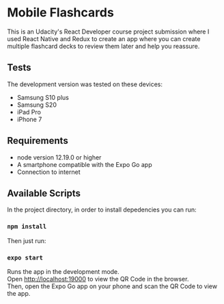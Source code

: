 # Mobile Flashcards

This is an Udacity's React Developer course project submission where I used React Native and Redux to create an app where you can create multiple flashcard decks to review them later and help you reassure. 

## Tests

The development version was tested on these devices:

* Samsung S10 plus
* Samsung S20
* iPad Pro
* iPhone 7

## Requirements

* node version 12.19.0 or higher
* A smartphone compatible with the Expo Go app
* Connection to internet

## Available Scripts

In the project directory, in order to install depedencies you can run:

### `npm install`

Then just run:

### `expo start`

Runs the app in the development mode.\
Open [http://localhost:19000](http://localhost:19000) to view the QR Code in the browser.\
Then, open the Expo Go app on your phone and scan the QR Code to view the app.
